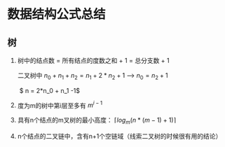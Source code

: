 # 数据结构公式总结

## 树

1. 树中的结点数 = 所有结点的度数之和 + 1 = 总分支数 + 1

   二叉树中  $n_0 + n_1 + n_2 = n_1+2*n_2+1$ —> $n_0 = n_2+1$

   ​				$ n = 2*n_0 + n_1 -1$

2. 度为m的树中第i层至多有 $m^{i-1}$
3. 具有n个结点的m叉树的最小高度： $\lceil$$log_m (n*(m-1)+1)$$\rceil$

4. n个结点的二叉链中，含有n+1个空链域（线索二叉树的时候很有用的结论）